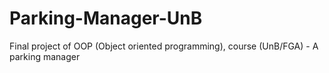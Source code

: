 # Parking-Manager-UnB
Final project of OOP (Object oriented programming), course (UnB/FGA) - A parking manager

